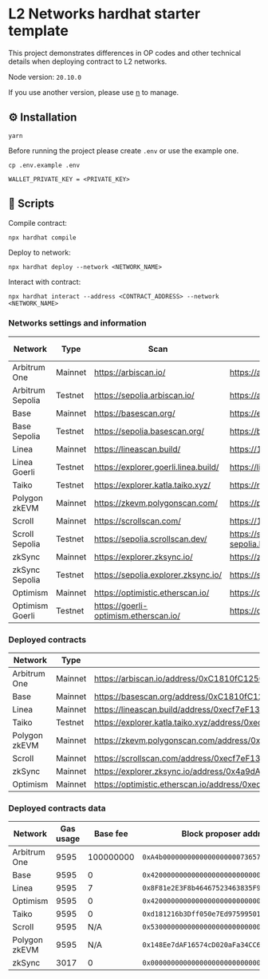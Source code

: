 # L2 Networks hardhat starter template

This project demonstrates differences in OP codes and other technical details when deploying contract to L2 networks.

Node version: `20.10.0`

If you use another version, please use [n](https://github.com/tj/n) to manage.

## ⚙️ Installation

```
yarn
```

Before running the project please create `.env` or use the example one.

```shell
cp .env.example .env
```

```
WALLET_PRIVATE_KEY = <PRIVATE_KEY>
```

## 🚀 Scripts

Compile contract:

```shell
npx hardhat compile
```

Deploy to network:

```shell
npx hardhat deploy --network <NETWORK_NAME>
```

Interact with contract:

```shell
npx hardhat interact --address <CONTRACT_ADDRESS> --network <NETWORK_NAME>
```

### Networks settings and information

| Network          | Type    | Scan                                  | RPC                                                        | Network name in config |
| ---------------- | ------- | ------------------------------------- | ---------------------------------------------------------- | ---------------------- |
| Arbitrum One     | Mainnet | https://arbiscan.io/                  | https://arb-pokt.nodies.app                                | `arbitrum`             |
| Arbitrum Sepolia | Testnet | https://sepolia.arbiscan.io/          | https://arbitrum-sepolia.blockpi.network/v1/rpc/public     | `sepoliaArb`           |
| Base             | Mainnet | https://basescan.org/                 | https://endpoints.omniatech.io/v1/base/mainnet/public      | `base`                 |
| Base Sepolia     | Testnet | https://sepolia.basescan.org/         | https://base-sepolia.blockpi.network/v1/rpc/public         | `sepoliaBase`          |
| Linea            | Mainnet | https://lineascan.build/              | https://1rpc.io/linea                                      | `linea`                |
| Linea Goerli     | Testnet | https://explorer.goerli.linea.build/  | https://linea-goerli.blockpi.network/v1/rpc/public         | `goerliLinea`          |
| Taiko            | Testnet | https://explorer.katla.taiko.xyz/     | https://rpc.katla.taiko.xyz                                | `taiko`                |
| Polygon zkEVM    | Mainnet | https://zkevm.polygonscan.com/        | https://polygon-zkevm.drpc.org                             | `polygonZkEvm`         |
| Scroll           | Mainnet | https://scrollscan.com/               | https://1rpc.io/scroll                                     | `scroll`               |
| Scroll Sepolia   | Testnet | https://sepolia.scrollscan.dev/       | https://scroll-sepolia.blockpi.network/v1/rpc/publicscroll | `sepoliaScroll`        |
| zkSync           | Mainnet | https://explorer.zksync.io/           | https://zksync-era.blockpi.network/v1/rpc/public           | `zkSyncEra`            |
| zkSync Sepolia   | Testnet | https://sepolia.explorer.zksync.io/   | https://sepolia.era.zksync.dev                             | `sepoliaZkSyncEra`     |
| Optimism         | Mainnet | https://optimistic.etherscan.io/      | https://optimism.meowrpc.com                               | `optimism`             |
| Optimism Goerli  | Testnet | https://goerli-optimism.etherscan.io/ | https://optimism-goerli.publicnode.com                     | `goerliOptimism`       |

### Deployed contracts

| Network       | Type    | Scan                                                                                | Contract address                             |
| ------------- | ------- | ----------------------------------------------------------------------------------- | -------------------------------------------- |
| Arbitrum One  | Mainnet | https://arbiscan.io/address/0xC1810fC1250AFf6A5C614492dae0A67D6bdf9da7              | `0xC1810fC1250AFf6A5C614492dae0A67D6bdf9da7` |
| Base          | Mainnet | https://basescan.org/address/0xC1810fC1250AFf6A5C614492dae0A67D6bdf9da7             | `0xC1810fC1250AFf6A5C614492dae0A67D6bdf9da7` |
| Linea         | Mainnet | https://lineascan.build/address/0xecf7eF134E47A977e748AD9CAcEde0471b019663          | `0xecf7eF134E47A977e748AD9CAcEde0471b019663` |
| Taiko         | Testnet | https://explorer.katla.taiko.xyz/address/0xecf7eF134E47A977e748AD9CAcEde0471b019663 | `0xecf7eF134E47A977e748AD9CAcEde0471b019663` |
| Polygon zkEVM | Mainnet | https://zkevm.polygonscan.com/address/0xecf7eF134E47A977e748AD9CAcEde0471b019663    | `0xecf7eF134E47A977e748AD9CAcEde0471b019663` |
| Scroll        | Mainnet | https://scrollscan.com/address/0xecf7eF134E47A977e748AD9CAcEde0471b019663           | `0xecf7eF134E47A977e748AD9CAcEde0471b019663` |
| zkSync        | Mainnet | https://explorer.zksync.io/address/0x4a9dAb59BF56A83b43DE07BafD342705a1854B04       | `0x4a9dAb59BF56A83b43DE07BafD342705a1854B04` |
| Optimism      | Mainnet | https://optimistic.etherscan.io/address/0xecf7ef134e47a977e748ad9cacede0471b019663  | `0xecf7ef134e47a977e748ad9cacede0471b019663` |

### Deployed contracts data

| Network       | Gas usage | Base fee  | Block proposer address                       |
| ------------- | --------- | --------- | -------------------------------------------- |
| Arbitrum One  | 9595      | 100000000 | `0xA4b000000000000000000073657175656e636572` |
| Base          | 9595      | 0         | `0x4200000000000000000000000000000000000011` |
| Linea         | 9595      | 7         | `0x8F81e2E3F8b46467523463835F965fFE476E1c9E` |
| Optimism      | 9595      | 0         | `0x4200000000000000000000000000000000000011` |
| Taiko         | 9595      | 0         | `0xd181216b3Dff050e7Ed97599501E5Be4F9779E00` |
| Scroll        | 9595      | N/A       | `0x5300000000000000000000000000000000000005` |
| Polygon zkEVM | 9595      | N/A       | `0x148Ee7dAF16574cD020aFa34CC658f8F3fbd2800` |
| zkSync        | 3017      | 0         | `0x0000000000000000000000000000000000008001` |
